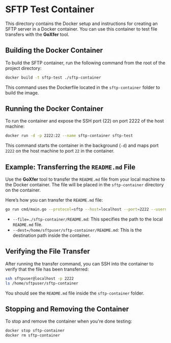 
# SFTP Test Container

This directory contains the Docker setup and instructions for creating an SFTP server in a Docker container. You can use this container to test file transfers with the **GoXfer** tool.

## Building the Docker Container

To build the SFTP container, run the following command from the root of the project directory:

```bash
docker build -t sftp-test ./sftp-container
```

This command uses the Dockerfile located in the `sftp-container` folder to build the image.

## Running the Docker Container

To run the container and expose the SSH port (22) on port 2222 of the host machine:

```bash
docker run -d -p 2222:22 --name sftp-container sftp-test
```

This command starts the container in the background (`-d`) and maps port `2222` on the host machine to port `22` in the container.

## Example: Transferring the `README.md` File

Use the **GoXfer** tool to transfer the `README.md` file from your local machine to the Docker container. The file will be placed in the `sftp-container` directory on the container.

Here’s how you can transfer the `README.md` file:

```bash
go run cmd/main.go --protocol=sftp --host=localhost --port=2222 --username=sftpuser --password=sftppassword --file=./sftp-container/README.md --dest=/home/sftpuser/sftp-container/README.md
```

- `--file=./sftp-container/README.md`: This specifies the path to the local `README.md` file.
- `--dest=/home/sftpuser/sftp-container/README.md`: This is the destination path inside the container.

## Verifying the File Transfer

After running the transfer command, you can SSH into the container to verify that the file has been transferred:

```bash
ssh sftpuser@localhost -p 2222
ls /home/sftpuser/sftp-container
```

You should see the `README.md` file inside the `sftp-container` folder.

## Stopping and Removing the Container

To stop and remove the container when you're done testing:

```bash
docker stop sftp-container
docker rm sftp-container
```
